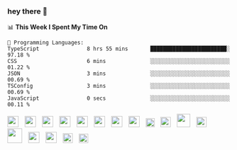  ### hey there :wave:

<!-- [<img align="right" width="50%" src="https://github-readme-stats.vercel.app/api?username=findtoni&show_icons=true&theme=radical&count_private=true">]
<img src="https://media.giphy.com/media/hvRJCLFzcasrR4ia7z/giphy.gif" width="10px">
(#) -->

<!--START_SECTION:waka-->
📊 **This Week I Spent My Time On** 

```text
💬 Programming Languages: 
TypeScript               8 hrs 55 mins       ████████████████████████░   97.18 % 
CSS                      6 mins              ░░░░░░░░░░░░░░░░░░░░░░░░░   01.22 % 
JSON                     3 mins              ░░░░░░░░░░░░░░░░░░░░░░░░░   00.69 % 
TSConfig                 3 mins              ░░░░░░░░░░░░░░░░░░░░░░░░░   00.69 % 
JavaScript               0 secs              ░░░░░░░░░░░░░░░░░░░░░░░░░   00.11 % 
```


<!--END_SECTION:waka-->

  <div align="left">
    <img height="25" src="https://cdn.jsdelivr.net/gh/devicons/devicon/icons/vscode/vscode-original.svg" style="padding-right:10px;" />
    <img height="25" src="https://cdn.jsdelivr.net/gh/devicons/devicon/icons/typescript/typescript-original.svg" style="padding-right:10px;"/>
    <img height="25" src="https://cdn.jsdelivr.net/gh/devicons/devicon/icons/vuejs/vuejs-original.svg" style="padding-right:10px;"/>
    <img height="25" src="https://cdn.jsdelivr.net/gh/devicons/devicon/icons/react/react-original.svg" style="padding-right:10px;"/>
    <img height="25" src="https://cdn.jsdelivr.net/gh/devicons/devicon/icons/nextjs/nextjs-original.svg" style="padding-right:10px;"/>
    <img height="25" src="https://cdn.jsdelivr.net/gh/devicons/devicon@latest/icons/nuxtjs/nuxtjs-original.svg" style="padding-right:10px;"/>
    <img height="25" src="https://cdn.jsdelivr.net/gh/devicons/devicon@latest/icons/tailwindcss/tailwindcss-original.svg" style="padding-right:10px;"/>
    <img height="25" src="https://cdn.jsdelivr.net/gh/devicons/devicon/icons/sass/sass-original.svg" style="padding-right:10px;"/>
    <img height="20" src="https://cdn.jsdelivr.net/gh/devicons/devicon/icons/jest/jest-plain.svg" style="padding-right:10px;"/>
    <img height="23" src="https://cdn.jsdelivr.net/gh/devicons/devicon/icons/graphql/graphql-plain.svg" style="padding-right:10px;"/>
    <img height="30" src="https://cdn.jsdelivr.net/gh/devicons/devicon/icons/nodejs/nodejs-plain-wordmark.svg" style="padding-right:10px;"/>
   <!--     <img height="22" src="https://bit.ly/3A0Cee8" style="padding-right:10px;"/>&nbsp;&nbsp;&nbsp;&nbsp; -->
    <img height="23" src="https://cdn.jsdelivr.net/gh/devicons/devicon/icons/laravel/laravel-original.svg" style="padding-right:10px;" />
   <img height="33" src="https://cdn.jsdelivr.net/gh/devicons/devicon/icons/docker/docker-original.svg" style="padding-right:10px;"/>
    <img height="25" src="https://cdn.jsdelivr.net/gh/devicons/devicon/icons/amazonwebservices/amazonwebservices-plain-wordmark.svg" style="padding-right:10px;"/>
    <img height="25" src="https://cdn.jsdelivr.net/gh/devicons/devicon/icons/googlecloud/googlecloud-original.svg" style="padding-right:10px;"/>
     <img height="22" src="https://cdn.jsdelivr.net/gh/devicons/devicon/icons/firebase/firebase-original.svg" style="padding-right:10px;"/>
    <img height="21" src="https://cdn.jsdelivr.net/gh/devicons/devicon/icons/digitalocean/digitalocean-original.svg" style="padding-right:10px;margin-top:-10px;"/>
<!--    <img height="20" src="https://bit.ly/3oPTX2M" style="padding-right:10px;"/> -->
  </div>
